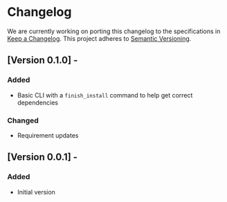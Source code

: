 # Changelog

We are currently working on porting this changelog to the specifications in
[Keep a Changelog](https://keepachangelog.com/en/1.0.0/).
This project adheres to [Semantic Versioning](https://semver.org/spec/v2.0.0.html).


## [Version 0.1.0] -

### Added

* Basic CLI with a `finish_install` command to help get correct dependencies

### Changed 

* Requirement updates


## [Version 0.0.1] -

### Added
* Initial version
